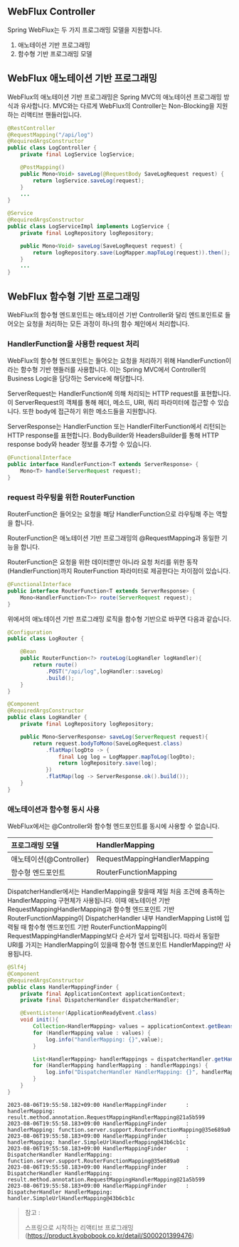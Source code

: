 ## WebFlux Controller

Spring WebFlux는 두 가지 프로그래밍 모델을 지원합니다.
1. 애노테이션 기반 프로그래밍
2. 함수형 기반 프로그래밍 모델

## WebFlux 애노테이션 기반 프로그래밍

WebFlux의 애노테이션 기반 프로그래밍은 Spring MVC의 애노테이션 프로그래밍 방식과 유사합니다. MVC와는 다르게 WebFlux의 Controller는 Non-Blocking을 지원하는 리액티브 핸들러입니다.

~~~java
@RestController
@RequestMapping("/api/log")
@RequiredArgsConstructor
public class LogController {
    private final LogService logService;

    @PostMapping()
    public Mono<Void> saveLog(@RequestBody SaveLogRequest request) {
        return logService.saveLog(request);
    }
    ...
}
~~~
~~~java
@Service
@RequiredArgsConstructor
public class LogServiceImpl implements LogService {
    private final LogRepository logRepository;

    public Mono<Void> saveLog(SaveLogRequest request) {
        return logRepository.save(LogMapper.mapToLog(request)).then();
    }
    ...
}
~~~

## WebFlux 함수형 기반 프로그래밍

WebFlux의 함수형 엔드포인트는 애노테이션 기반 Controller와 달리 엔드포인트로 들어오는 요청을 처리하는 모든 과정이 하나의 함수 체인에서 처리합니다.

### HandlerFunction을 사용한 request 처리

WebFlux의 함수형 엔드포인트는 들어오는 요청을 처리하기 위해 HandlerFunction이라는 함수형 기반 핸들러를 사용합니다. 이는 Spring MVC에서 Controller의 Business Logic을 담당하는 Service에 해당합니다.

ServerRequest는 HandlerFunction에 의해 처리되는 HTTP request를 표현합니다. 이 ServerRequest의 객체를 통해 헤더, 메소드, URI, 쿼리 파라미터에 접근할 수 있습니다. 또한 body에 접근하기 위한 메소드들을 지원합니다.

ServerResponse는 HandlerFunction 또는 HandlerFilterFunction에서 리턴되는 HTTP response를 표현합니다. BodyBuilder와 HeadersBuilder를 통해 HTTP response body와 header 정보를 추가할 수 있습니다.

~~~java
@FunctionalInterface
public interface HandlerFunction<T extends ServerResponse> {
	Mono<T> handle(ServerRequest request);
}
~~~


### request 라우팅을 위한 RouterFunction

RouterFunction은 들어오는 요청을 해당 HandlerFunction으로 라우팅해 주는 역할을 합니다.

RouterFunction은 애노테이션 기반 프로그래밍의 @RequestMapping과 동일한 기능을 합니다.

RouterFunction은 요청을 위한 데이터뿐만 아니라 요청 처리를 위한 동작(HandlerFunction)까지 RouterFunction 파라미터로 제공한다는 차이점이 있습니다.

~~~java
@FunctionalInterface
public interface RouterFunction<T extends ServerResponse> {
    Mono<HandlerFunction<T>> route(ServerRequest request);
}
~~~

위에서의 애노테이션 기반 프로그래밍 로직을 함수형 기반으로 바꾸면 다음과 같습니다.

~~~java
@Configuration
public class LogRouter {

    @Bean
    public RouterFunction<?> routeLog(LogHandler logHandler){
        return route()
            .POST("/api/log",logHandler::saveLog)
            .build();
    }
}
~~~
~~~java
@Component
@RequiredArgsConstructor
public class LogHandler {
    private final LogRepository logRepository;

    public Mono<ServerResponse> saveLog(ServerRequest request){
        return request.bodyToMono(SaveLogRequest.class)
            .flatMap(logDto -> {
                final Log log = LogMapper.mapToLog(logDto);
                return logRepository.save(log);
            })
            .flatMap(log -> ServerResponse.ok().build());
    }
}
~~~


### 애노테이션과 함수형 동시 사용

WebFlux에서는 @Controller와 함수형 엔드포인트를 동시에 사용할 수 없습니다. 

| 프로그래밍 모델           | HandlerMapping               |
|:-------------------|:-----------------------------|
| 애노테이션(@Controller) | RequestMappingHandlerMapping |
| 함수형 엔드포인트          | RouterFunctionMapping        |

DispatcherHandler에서는 HandlerMapping을 찾을때 제일 처음 조건에 충족하는 HandlerMapping 구현체가 사용됩니다. 이때 애노테이션 기반 RequestMappingHandlerMapping과 함수형 엔드포인트 기반 RouterFunctionMapping이 DispatcherHandler 내부 HandlerMapping List에 입력될 때 함수형 엔드포인트 기반 RouterFunctionMapping이 RequestMappingHandlerMapping보다 순서가 앞서 입력됩니다. 따라서 동일한 URI를 가지는 HandlerMapping이 있을때 함수형 엔드포인트 HandlerMapping만 사용됩니다.

~~~java
@Slf4j
@Component
@RequiredArgsConstructor
public class HandlerMappingFinder {
    private final ApplicationContext applicationContext;
    private final DispatcherHandler dispatcherHandler;

    @EventListener(ApplicationReadyEvent.class)
    void init(){
        Collection<HandlerMapping> values = applicationContext.getBeansOfType(HandlerMapping.class).values();
        for (HandlerMapping value : values) {
            log.info("handlerMapping: {}",value);
        }

        List<HandlerMapping> handlerMappings = dispatcherHandler.getHandlerMappings();
        for (HandlerMapping handlerMapping : handlerMappings) {
            log.info("DispatcherHandler HandlerMapping: {}", handlerMapping);
        }
    }
}
~~~
~~~
2023-08-06T19:55:58.182+09:00 HandlerMappingFinder      : handlerMapping: result.method.annotation.RequestMappingHandlerMapping@21a5b599
2023-08-06T19:55:58.183+09:00 HandlerMappingFinder      : handlerMapping: function.server.support.RouterFunctionMapping@35e689a0
2023-08-06T19:55:58.183+09:00 HandlerMappingFinder      : handlerMapping: handler.SimpleUrlHandlerMapping@43b6cb1c
2023-08-06T19:55:58.183+09:00 HandlerMappingFinder      : DispatcherHandler HandlerMapping: function.server.support.RouterFunctionMapping@35e689a0
2023-08-06T19:55:58.183+09:00 HandlerMappingFinder      : DispatcherHandler HandlerMapping: result.method.annotation.RequestMappingHandlerMapping@21a5b599
2023-08-06T19:55:58.183+09:00 HandlerMappingFinder      : DispatcherHandler HandlerMapping: handler.SimpleUrlHandlerMapping@43b6cb1c
~~~

> 참고 :
>
> 스프링으로 시작하는 리액티브 프로그래밍(https://product.kyobobook.co.kr/detail/S000201399476)